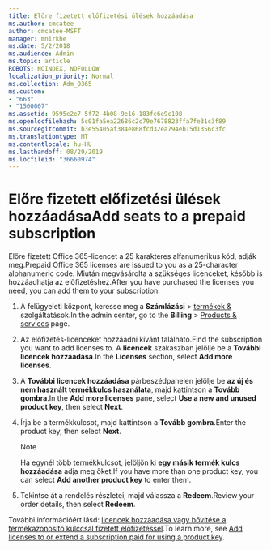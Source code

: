 ```yaml
---
title: Előre fizetett előfizetési ülések hozzáadása
ms.author: cmcatee
author: cmcatee-MSFT
manager: mnirkhe
ms.date: 5/2/2018
ms.audience: Admin
ms.topic: article
ROBOTS: NOINDEX, NOFOLLOW
localization_priority: Normal
ms.collection: Adm_O365
ms.custom:
- "663"
- "1500007"
ms.assetid: 9595e2e7-5f72-4b08-9e16-183fc6e9c108
ms.openlocfilehash: 5c01fa5ea22686c2c79e7678823ffa7fe31c3f89
ms.sourcegitcommit: b3e55405af384e868fcd32ea794eb15d1356c3fc
ms.translationtype: MT
ms.contentlocale: hu-HU
ms.lasthandoff: 08/29/2019
ms.locfileid: "36660974"
---
```

# <a name="add-seats-to-a-prepaid-subscription"></a><span data-ttu-id="c1815-102">Előre fizetett előfizetési ülések hozzáadása</span><span class="sxs-lookup"><span data-stu-id="c1815-102">Add seats to a prepaid subscription</span></span>

<span data-ttu-id="c1815-103">Előre fizetett Office 365-licencet a 25 karakteres alfanumerikus kód, adják meg.</span><span class="sxs-lookup"><span data-stu-id="c1815-103">Prepaid Office 365 licenses are issued to you as a 25-character alphanumeric code.</span></span> <span data-ttu-id="c1815-104">Miután megvásárolta a szükséges licenceket, később is hozzáadhatja az előfizetéshez.</span><span class="sxs-lookup"><span data-stu-id="c1815-104">After you have purchased the licenses you need, you can add them to your subscription.</span></span> 

1. <span data-ttu-id="c1815-105">A felügyeleti központ, keresse meg a **Számlázási** > [termékek &](https://go.microsoft.com/fwlink/p/?linkid=842054) szolgáltatások.</span><span class="sxs-lookup"><span data-stu-id="c1815-105">In the admin center, go to the **Billing** > [Products & services](https://go.microsoft.com/fwlink/p/?linkid=842054) page.</span></span>

2. <span data-ttu-id="c1815-106">Az előfizetés-licenceket hozzáadni kívánt található.</span><span class="sxs-lookup"><span data-stu-id="c1815-106">Find the subscription you want to add licenses to.</span></span> <span data-ttu-id="c1815-107">A **licencek** szakaszban jelölje be a **További licencek hozzáadása**.</span><span class="sxs-lookup"><span data-stu-id="c1815-107">In the **Licenses** section, select **Add more licenses**.</span></span>

3. <span data-ttu-id="c1815-108">A **További licencek hozzáadása** párbeszédpanelen jelölje be **az új és nem használt termékkulcs használata**, majd kattintson a **Tovább gombra**.</span><span class="sxs-lookup"><span data-stu-id="c1815-108">In the **Add more licenses** pane, select **Use a new and unused product key**, then select **Next**.</span></span>

4. <span data-ttu-id="c1815-109">Írja be a termékkulcsot, majd kattintson a **Tovább gombra**.</span><span class="sxs-lookup"><span data-stu-id="c1815-109">Enter the product key, then select **Next**.</span></span>

    > [!NOTE]
    > <span data-ttu-id="c1815-110">Ha egynél több termékkulcsot, jelöljön ki **egy másik termék kulcs hozzáadása** adja meg őket.</span><span class="sxs-lookup"><span data-stu-id="c1815-110">If you have more than one product key, you can select **Add another product key** to enter them.</span></span>

5. <span data-ttu-id="c1815-111">Tekintse át a rendelés részletei, majd válassza a **Redeem**.</span><span class="sxs-lookup"><span data-stu-id="c1815-111">Review your order details, then select **Redeem**.</span></span>

<span data-ttu-id="c1815-112">További információért lásd: [licencek hozzáadása vagy bővítése a termékazonosító kulccsal fizetett előfizetéssel](https://docs.microsoft.com/office365/admin/misc/add-licenses-using-product-key).</span><span class="sxs-lookup"><span data-stu-id="c1815-112">To learn more, see [Add licenses to or extend a subscription paid for using a product key](https://docs.microsoft.com/office365/admin/misc/add-licenses-using-product-key).</span></span>